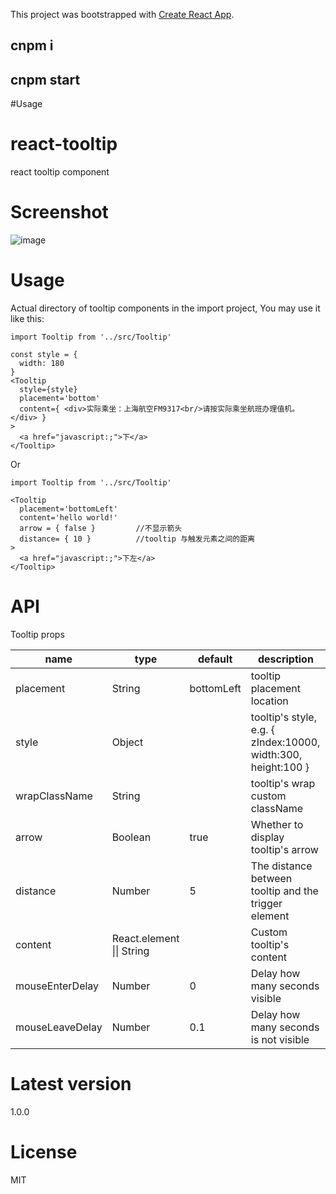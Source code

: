 This project was bootstrapped with [Create React App](https://github.com/facebookincubator/create-react-app).

## cnpm i
## cnpm start

#Usage

# react-tooltip
react tooltip component

# Screenshot
![image](https://github.com/yongbingz/react-tooltip/blob/master/demo/screenshot/1.png)

# Usage
Actual directory of tooltip components in the import project, You may use it like this:

```
import Tooltip from '../src/Tooltip'

const style = {
  width: 180
}
<Tooltip 
  style={style}
  placement='bottom'
  content={ <div>实际乘坐：上海航空FM9317<br/>请按实际乘坐航班办理值机。</div> }
>
  <a href="javascript:;">下</a>
</Tooltip>

```

Or

```
import Tooltip from '../src/Tooltip'

<Tooltip 
  placement='bottomLeft'
  content='hello world!'
  arrow = { false }         //不显示箭头
  distance= { 10 }          //tooltip 与触发元素之间的距离
>
  <a href="javascript:;">下左</a>
</Tooltip>

```


# API
Tooltip props
<table>
    <thead>
    <tr>
        <th>name</th>
        <th>type</th>
        <th>default</th>
        <th>description</th>
    </tr>
    </thead>
    <tbody>
        <tr>
          <td>placement</td>
          <td>String</td>
          <td>bottomLeft</td>
          <td>tooltip placement location</td>
        </tr>
        <tr>
          <td>style</td>
          <td>Object</td>
          <td></td>
          <td>tooltip's style, e.g. { zIndex:10000, width:300, height:100 }</td>
        </tr>
        <tr>
          <td>wrapClassName</td>
          <td>String</td>
          <td></td>
          <td>tooltip's wrap custom className</td>
        </tr>
        <tr>
          <td>arrow</td>
          <td>Boolean</td>
          <td>true</td>
          <td>Whether to display tooltip's arrow</td>
        </tr>
         <tr>
          <td>distance</td>
          <td>Number</td>
          <td>5</td>
          <td>The distance between tooltip and the trigger element</td>
        </tr>
        <tr>
          <td>content</td>
          <td>React.element || String</td>
          <td></td>
          <td>Custom tooltip's content </td>
        </tr>
        <tr>
          <td>mouseEnterDelay</td>
          <td>Number</td>
          <td>0</td>
          <td>Delay how many seconds visible</td>
        </tr>
        <tr>
          <td>mouseLeaveDelay</td>
          <td>Number</td>
          <td>0.1</td>
          <td>Delay how many seconds is not visible</td>
        </tr>
    </tbody>
</table>

# Latest version
1.0.0

# License
MIT

